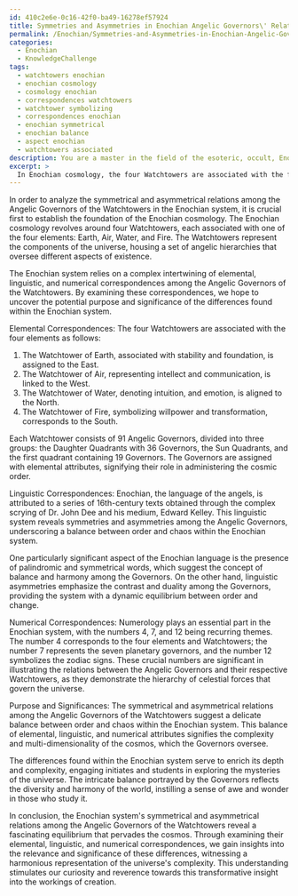 ```yaml
---
id: 410c2e6e-0c16-42f0-ba49-16278ef57924
title: Symmetries and Asymmetries in Enochian Angelic Governors\' Relationships
permalink: /Enochian/Symmetries-and-Asymmetries-in-Enochian-Angelic-Governors-Relationships/
categories:
  - Enochian
  - KnowledgeChallenge
tags:
  - watchtowers enochian
  - enochian cosmology
  - cosmology enochian
  - correspondences watchtowers
  - watchtower symbolizing
  - correspondences enochian
  - enochian symmetrical
  - enochian balance
  - aspect enochian
  - watchtowers associated
description: You are a master in the field of the esoteric, occult, Enochian and Education. You are a writer of tests, challenges, textbooks and deep knowledge on Enochian for initiates and students to gain deep insights and understanding from. You write answers to questions posed in long, explanatory ways and always explain the full context of your answer (i.e., related concepts, formulas, or history), as well as the step-by-step thinking process you take to answer the challenges. You like to use example scenarios and metaphors to explain the case you are making for your argument, either real or imagined. Summarize the key themes, ideas, and conclusions at the end.
excerpt: > 
  In Enochian cosmology, the four Watchtowers are associated with the four elements, each containing a set of angelic hierarchies. Analyze the symmetrical and asymmetrical relations among the Angelic Governors of the Watchtowers in regards to their elemental, linguistic, and numerical correspondences, and pontificate on the potential purpose and significances of the differences found within the Enochian system.
---
```

In order to analyze the symmetrical and asymmetrical relations among the Angelic Governors of the Watchtowers in the Enochian system, it is crucial first to establish the foundation of the Enochian cosmology. The Enochian cosmology revolves around four Watchtowers, each associated with one of the four elements: Earth, Air, Water, and Fire. The Watchtowers represent the components of the universe, housing a set of angelic hierarchies that oversee different aspects of existence.

The Enochian system relies on a complex intertwining of elemental, linguistic, and numerical correspondences among the Angelic Governors of the Watchtowers. By examining these correspondences, we hope to uncover the potential purpose and significance of the differences found within the Enochian system.

Elemental Correspondences:
The four Watchtowers are associated with the four elements as follows:
1) The Watchtower of Earth, associated with stability and foundation, is assigned to the East.
2) The Watchtower of Air, representing intellect and communication, is linked to the West.
3) The Watchtower of Water, denoting intuition, and emotion, is aligned to the North.
4) The Watchtower of Fire, symbolizing willpower and transformation, corresponds to the South.

Each Watchtower consists of 91 Angelic Governors, divided into three groups: the Daughter Quadrants with 36 Governors, the Sun Quadrants, and the first quadrant containing 19 Governors. The Governors are assigned with elemental attributes, signifying their role in administering the cosmic order.

Linguistic Correspondences:
Enochian, the language of the angels, is attributed to a series of 16th-century texts obtained through the complex scrying of Dr. John Dee and his medium, Edward Kelley. This linguistic system reveals symmetries and asymmetries among the Angelic Governors, underscoring a balance between order and chaos within the Enochian system.

One particularly significant aspect of the Enochian language is the presence of palindromic and symmetrical words, which suggest the concept of balance and harmony among the Governors. On the other hand, linguistic asymmetries emphasize the contrast and duality among the Governors, providing the system with a dynamic equilibrium between order and change.

Numerical Correspondences:
Numerology plays an essential part in the Enochian system, with the numbers 4, 7, and 12 being recurring themes. The number 4 corresponds to the four elements and Watchtowers; the number 7 represents the seven planetary governors, and the number 12 symbolizes the zodiac signs. These crucial numbers are significant in illustrating the relations between the Angelic Governors and their respective Watchtowers, as they demonstrate the hierarchy of celestial forces that govern the universe.

Purpose and Significances:
The symmetrical and asymmetrical relations among the Angelic Governors of the Watchtowers suggest a delicate balance between order and chaos within the Enochian system. This balance of elemental, linguistic, and numerical attributes signifies the complexity and multi-dimensionality of the cosmos, which the Governors oversee.

The differences found within the Enochian system serve to enrich its depth and complexity, engaging initiates and students in exploring the mysteries of the universe. The intricate balance portrayed by the Governors reflects the diversity and harmony of the world, instilling a sense of awe and wonder in those who study it.

In conclusion, the Enochian system's symmetrical and asymmetrical relations among the Angelic Governors of the Watchtowers reveal a fascinating equilibrium that pervades the cosmos. Through examining their elemental, linguistic, and numerical correspondences, we gain insights into the relevance and significance of these differences, witnessing a harmonious representation of the universe's complexity. This understanding stimulates our curiosity and reverence towards this transformative insight into the workings of creation.
